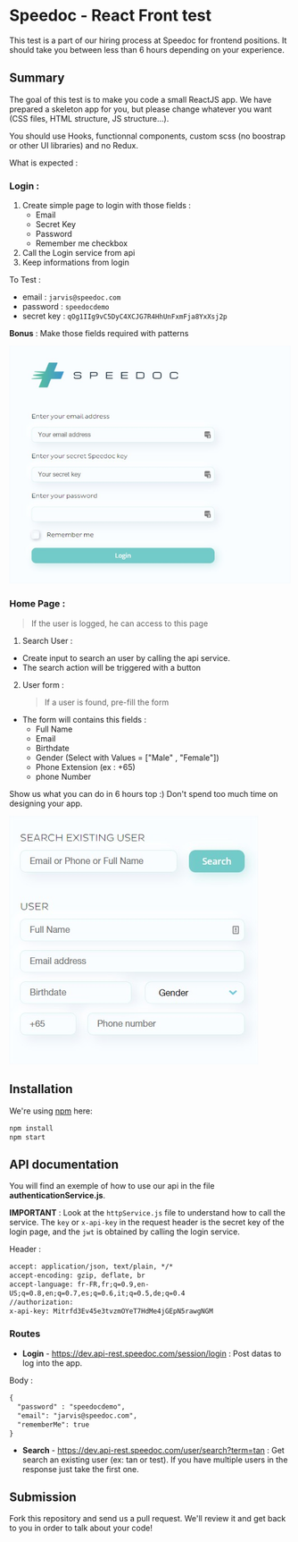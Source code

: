 # Speedoc - React Front test

This test is a part of our hiring process at Speedoc for frontend positions. It should take you between less than 6 hours depending on your experience.

## Summary

The goal of this test is to make you code a small ReactJS app. We have prepared a skeleton app for you, but please change whatever you want (CSS files, HTML structure, JS structure...).

You should use Hooks, functionnal components, custom scss (no boostrap or other UI libraries) and no Redux.

What is expected :

### Login :

  1. Create simple page to login with those fields :
     - Email
     - Secret Key
     - Password
     - Remember me checkbox
  2. Call the Login service from api
  3. Keep informations from login

  To Test :

  - email : `jarvis@speedoc.com`
  - password : `speedocdemo`
  - secret key : `qOg1IIg9vC5DyC4XCJG7R4HhUnFxmFja8YxXsj2p`

**Bonus** : Make those fields required with patterns

![Login Page Example](/src/images/login.jpg)

### Home Page :
  > If the user is logged, he can access to this page

1. Search User :

- Create input to search an user by calling the api service.
- The search action will be triggered with a button

2. User form :
   > If a user is found, pre-fill the form

- The form will contains this fields :
  - Full Name
  - Email
  - Birthdate
  - Gender (Select with Values = ["Male" , "Female"])
  - Phone Extension (ex : +65)
  - phone Number

Show us what you can do in 6 hours top :) Don't spend too much time on designing your app.

![User Form Example](/src/images/form.jpg)

## Installation

We're using [npm](https://www.npmjs.com/) here:

```
npm install
npm start
```

## API documentation

You will find an exemple of how to use our api in the file **authenticationService.js**.

**IMPORTANT** : Look at the `httpService.js` file to understand how to call the service.
The `key` or `x-api-key` in the request header is the secret key of the login page, and the `jwt` is obtained by calling the login service.

Header :

```
accept: application/json, text/plain, */*
accept-encoding: gzip, deflate, br
accept-language: fr-FR,fr;q=0.9,en-US;q=0.8,en;q=0.7,es;q=0.6,it;q=0.5,de;q=0.4
//authorization:
x-api-key: Mitrfd3Ev45e3tvzmOYeT7HdMe4jGEpN5rawgNGM

```

### Routes

- **Login** - https://dev.api-rest.speedoc.com/session/login : Post datas to log into the app.

Body :

```
{
  "password" : "speedocdemo",
  "email": "jarvis@speedoc.com",
  "rememberMe": true
}
```

- **Search** - https://dev.api-rest.speedoc.com/user/search?term=tan : Get search an existing user (ex: tan or test). If you have multiple users in the response just take the first one.

## Submission

Fork this repository and send us a pull request. We'll review it and get back to you in order to talk about your code!
